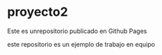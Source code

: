 # proyecto2
Este es unrepositorio publicado en Github Pages

este repositorio es un ejemplo de trabajo en equipo
